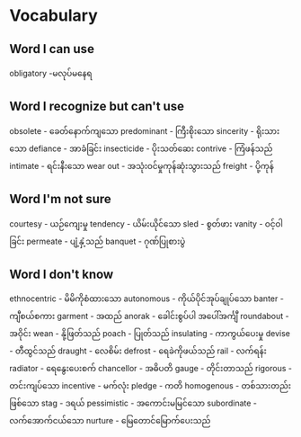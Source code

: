 # Vocabulary

## Word I can use

obligatory -မလုပ်မနေရ

## Word I recognize but can't use

obsolete - ခေတ်နောက်ကျသော
predominant - ကြီးစိုးသော
sincerity - ရိုးသားသော
defiance - အာခံခြင်း
insecticide - ပိုးသတ်ဆေး
contrive - ကြံဖန်သည်
intimate - ရင်းနီးသော
wear out - အသုံးဝင်မှုကုန်ဆုံးသွားသည်
freight - ပို့ကုန်

## Word I'm not sure

courtesy - ယဉ်ကျေးမှု
tendency - ယိမ်းယိုင်သော
sled - စွတ်ဖား
vanity - ဝင့်ဝါခြင်း
permeate - ပျံ့နှံ့သည်
banquet - ဂုဏ်ပြုစားပွဲ

## Word I don't know

ethnocentric - မိမိကိုစံထားသော
autonomous - ကိုယ်ပိုင်အုပ်ချုပ်သော
banter - ကျီစယ်စကား
garment - အထည်
anorak - ခေါင်းစွပ်ပါ အပေါ်အင်္ကျီ
roundabout - အဝိုင်း
wean - နို့ဖြတ်သည်
poach - ပြုတ်သည်
insulating - ကာကွယ်ပေးမှု
devise - တီထွင်သည်
draught - လေစိမ်း
defrost - ရေခဲကိုဖယ်သည်
rail - လက်ရန်း
radiator - ရေနွေးပေးစက်
chancellor - အဓိပတိ
gauge - တိုင်းတာသည်
rigorous - တင်းကျပ်သော
incentive - မက်လုံး
pledge - ကတိ
homogenous - တစ်သားတည်းဖြစ်သော
stag - ဒရယ်
pessimistic - အကောင်းမမြင်သော
subordinate - လက်အောက်ငယ်သော
nurture - မြေတောင်မြောက်ပေးသည်